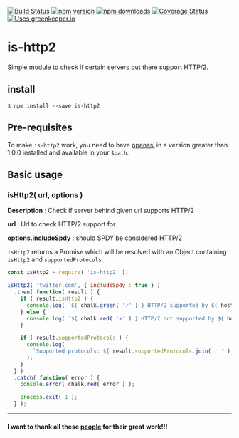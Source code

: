 [![Build Status](http://img.shields.io/travis/stefanjudis/is-http2.svg?style=flat)](https://travis-ci.org/stefanjudis/is-http2) [![npm version](http://img.shields.io/npm/v/is-http2.svg?style=flat)](https://www.npmjs.org/package/is-http2) [![npm downloads](http://img.shields.io/npm/dm/is-http2.svg?style=flat)](https://www.npmjs.org/package/is-http2) [![Coverage Status](http://img.shields.io/coveralls/stefanjudis/is-http2.svg?style=flat)](https://coveralls.io/r/stefanjudis/is-http2?branch=master) [![Uses greenkeeper.io](https://img.shields.io/badge/Uses-greenkeeper.io-green.svg)](http://greenkeeper.io/)

# is-http2

Simple module to check if certain servers out there support HTTP/2.

## install

```
$ npm install --save is-http2
```

## Pre-requisites

To make `is-http2` work, you need to have [openssl](http://openssl.org/) in a version greater than 1.0.0 installed and available in your `$path`.

## Basic usage

### isHttp2( url, options )

**Description** : Check if server behind given url supports HTTP/2

**url** : Url to check HTTP/2 support for

**options.includeSpdy** : should SPDY be considered HTTP/2

`isHttp2` returns a Promise which will be resolved with an Object containing `isHttp2` and `supportedProtocols`.

```javascript
const isHttp2 = require( 'is-http2' );

isHttp2( 'twitter.com', { includeSpdy : true } )
  .then( function( result ) {
    if ( result.isHttp2 ) {
      console.log( `${ chalk.green( '✓' ) } HTTP/2 supported by ${ host }` );
    } else {
      console.log( `${ chalk.red( '×' ) } HTTP/2 not supported by ${ host }` );
    }

    if ( result.supportedProtocols ) {
      console.log(
        `Supported protocols: ${ result.supportedProtocols.join( ' ' ) }`
      );
    }
  } )
  .catch( function( error ) {
    console.error( chalk.red( error ) );

    process.exit( 1 );
  } );
```

--------------------------------------------------------

#### I want to thank all these [people](./THANKS.md) for their great work!!!
